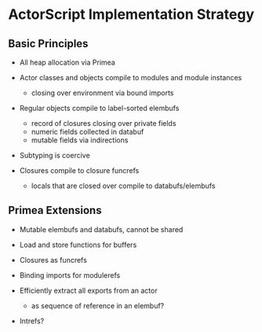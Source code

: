# ActorScript Implementation Strategy

## Basic Principles

* All heap allocation via Primea

* Actor classes and objects compile to modules and module instances
  - closing over environment via bound imports

* Regular objects compile to label-sorted elembufs
  - record of closures closing over private fields
  - numeric fields collected in databuf
  - mutable fields via indirections

* Subtyping is coercive

* Closures compile to closure funcrefs
  - locals that are closed over compile to databufs/elembufs


## Primea Extensions

* Mutable elembufs and databufs, cannot be shared

* Load and store functions for buffers

* Closures as funcrefs

* Binding imports for modulerefs

* Efficiently extract all exports from an actor
  - as sequence of reference in an elembuf?

* Intrefs?
